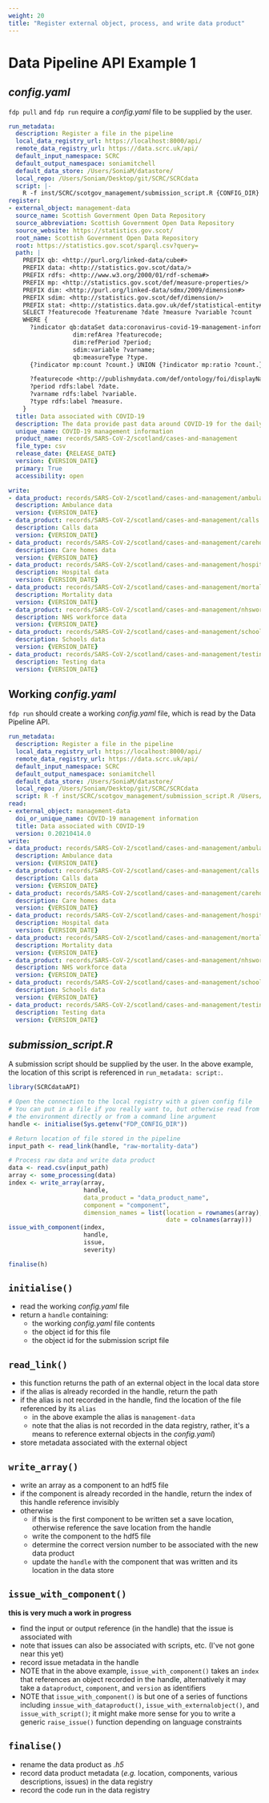 ```yaml
---
weight: 20
title: "Register external object, process, and write data product"
---
```


# Data Pipeline API Example 1

## *config.yaml*

`fdp pull` and `fdp run` require a *config.yaml* file to be supplied by the user.

```yaml
run_metadata:
  description: Register a file in the pipeline
  local_data_registry_url: https://localhost:8000/api/
  remote_data_registry_url: https://data.scrc.uk/api/
  default_input_namespace: SCRC
  default_output_namespace: soniamitchell
  default_data_store: /Users/SoniaM/datastore/
  local_repo: /Users/Soniam/Desktop/git/SCRC/SCRCdata
  script: |- 
    R -f inst/SCRC/scotgov_management/submission_script.R {CONFIG_DIR}
register:
- external_object: management-data
  source_name: Scottish Government Open Data Repository
  source_abbreviation: Scottish Government Open Data Repository
  source_website: https://statistics.gov.scot/
  root_name: Scottish Government Open Data Repository
  root: https://statistics.gov.scot/sparql.csv?query=
  path: |
    PREFIX qb: <http://purl.org/linked-data/cube#>
    PREFIX data: <http://statistics.gov.scot/data/>
    PREFIX rdfs: <http://www.w3.org/2000/01/rdf-schema#>
    PREFIX mp: <http://statistics.gov.scot/def/measure-properties/>
    PREFIX dim: <http://purl.org/linked-data/sdmx/2009/dimension#>
    PREFIX sdim: <http://statistics.gov.scot/def/dimension/>
    PREFIX stat: <http://statistics.data.gov.uk/def/statistical-entity#>
    SELECT ?featurecode ?featurename ?date ?measure ?variable ?count
    WHERE {
      ?indicator qb:dataSet data:coronavirus-covid-19-management-information;
                  dim:refArea ?featurecode;
                  dim:refPeriod ?period;
                  sdim:variable ?varname;
                  qb:measureType ?type.
      {?indicator mp:count ?count.} UNION {?indicator mp:ratio ?count.}

      ?featurecode <http://publishmydata.com/def/ontology/foi/displayName> ?featurename.
      ?period rdfs:label ?date.
      ?varname rdfs:label ?variable.
      ?type rdfs:label ?measure.
    }
  title: Data associated with COVID-19
  description: The data provide past data around COVID-19 for the daily updates provided by the Scottish Government.
  unique_name: COVID-19 management information
  product_name: records/SARS-CoV-2/scotland/cases-and-management
  file_type: csv
  release_date: {RELEASE_DATE}
  version: {VERSION_DATE}
  primary: True
  accessibility: open

write:
- data_product: records/SARS-CoV-2/scotland/cases-and-management/ambulance
  description: Ambulance data
  version: {VERSION_DATE}
- data_product: records/SARS-CoV-2/scotland/cases-and-management/calls
  description: Calls data
  version: {VERSION_DATE}
- data_product: records/SARS-CoV-2/scotland/cases-and-management/carehomes
  description: Care homes data
  version: {VERSION_DATE}
- data_product: records/SARS-CoV-2/scotland/cases-and-management/hospital
  description: Hospital data
  version: {VERSION_DATE}
- data_product: records/SARS-CoV-2/scotland/cases-and-management/mortality
  description: Mortality data
  version: {VERSION_DATE}
- data_product: records/SARS-CoV-2/scotland/cases-and-management/nhsworkforce
  description: NHS workforce data
  version: {VERSION_DATE}
- data_product: records/SARS-CoV-2/scotland/cases-and-management/schools
  description: Schools data
  version: {VERSION_DATE}
- data_product: records/SARS-CoV-2/scotland/cases-and-management/testing
  description: Testing data
  version: {VERSION_DATE}

```

## Working *config.yaml*

`fdp run` should create a working *config.yaml* file, which is read by the Data Pipeline API.

```yaml
run_metadata:
  description: Register a file in the pipeline
  local_data_registry_url: https://localhost:8000/api/
  remote_data_registry_url: https://data.scrc.uk/api/
  default_input_namespace: SCRC
  default_output_namespace: soniamitchell
  default_data_store: /Users/SoniaM/datastore/
  local_repo: /Users/Soniam/Desktop/git/SCRC/SCRCdata
  script: R -f inst/SCRC/scotgov_management/submission_script.R /Users/SoniaM/datastore/coderun/20210511-231444/config.yaml
read:
- external_object: management-data
  doi_or_unique_name: COVID-19 management information
  title: Data associated with COVID-19
  version: 0.20210414.0
write:
- data_product: records/SARS-CoV-2/scotland/cases-and-management/ambulance
  description: Ambulance data
  version: {VERSION_DATE}
- data_product: records/SARS-CoV-2/scotland/cases-and-management/calls
  description: Calls data
  version: {VERSION_DATE}
- data_product: records/SARS-CoV-2/scotland/cases-and-management/carehomes
  description: Care homes data
  version: {VERSION_DATE}
- data_product: records/SARS-CoV-2/scotland/cases-and-management/hospital
  description: Hospital data
  version: {VERSION_DATE}
- data_product: records/SARS-CoV-2/scotland/cases-and-management/mortality
  description: Mortality data
  version: {VERSION_DATE}
- data_product: records/SARS-CoV-2/scotland/cases-and-management/nhsworkforce
  description: NHS workforce data
  version: {VERSION_DATE}
- data_product: records/SARS-CoV-2/scotland/cases-and-management/schools
  description: Schools data
  version: {VERSION_DATE}
- data_product: records/SARS-CoV-2/scotland/cases-and-management/testing
  description: Testing data
  version: {VERSION_DATE}
```

## *submission_script.R*

A submission script should be supplied by the user. In the above example, the location of this script is referenced in `run_metadata: script:`.

```R
library(SCRCdataAPI)

# Open the connection to the local registry with a given config file
# You can put in a file if you really want to, but otherwise read from 
# the environment directly or from a command line argument
handle <- initialise(Sys.getenv("FDP_CONFIG_DIR"))

# Return location of file stored in the pipeline
input_path <- read_link(handle, "raw-mortality-data")

# Process raw data and write data product
data <- read.csv(input_path)
array <- some_processing(data)
index <- write_array(array, 
                     handle, 
                     data_product = "data_product_name", 
                     component = "component",
                     dimension_names = list(location = rownames(array),
                                            date = colnames(array)))
issue_with_component(index,
                     handle,
                     issue,
                     severity)

finalise(h)
```

## `initialise()`

- read the working *config.yaml* file
- return a `handle` containing:
  - the working *config.yaml* file contents
  - the object id for this file
  - the object id for the submission script file

## `read_link()`

- this function returns the path of an external object in the local data store
- if the alias is already recorded in the handle, return the path
- if the alias is not recorded in the handle, find the location of the file referenced by its `alias`
  - in the above example the alias is `management-data`
  - note that the alias is not recorded in the data registry, rather, it's a means to reference external objects in the *config.yaml*)
- store metadata associated with the external object

## `write_array()`

- write an array as a component to an hdf5 file
- if the component is already recorded in the handle, return the index of this handle reference invisibly
- otherwise
  - if this is the first component to be written set a save location, otherwise reference the save location from the handle
  - write the component to the hdf5 file
  - determine the correct version number to be associated with the new data product
  - update the `handle` with the component that was written and its location in the data store

## `issue_with_component()`

**this is very much a work in progress**
- find the input or output reference (in the handle) that the issue is associated with
- note that issues can also be associated with scripts, etc. (I've not gone near this yet)
- record issue metadata in the handle
- NOTE that in the above example, `issue_with_component()` takes an `index` that references an object recorded in the handle, alternatively it may take a `dataproduct`, `component`, and `version` as identifiers
- NOTE that `issue_with_component()` is but one of a series of functions including `inssue_with_dataproduct()`, `issue_with_externalobject()`, and `issue_with_script()`; it might make more sense for you to write a generic `raise_issue()` function depending on language constraints

## `finalise()`

- rename the data product as *<hash>.h5*
- record data product metadata (*e.g.* location, components, various descriptions, issues) in the data registry
- record the code run in the data registry
